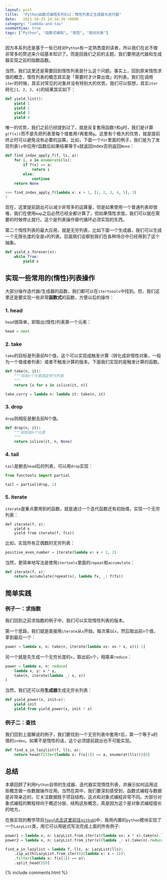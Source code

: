 ```yaml
---
layout: post
title:  "Python函数式编程系列012：惰性列表之生成器与迭代器"
date:   2021-10-25 14:16:30 +0800
category: "lambda-and-tau"
usemathjax: true
tags: ["Python", "函数式编程", "类型", "面向对象"]
---
```


因为本系列还是基于一些已经对`Python`有一定熟悉度的读者，所以我们在此不做非常多的赘述来介绍基本知识了。而是回我们之前的主题，我们要用迭代器和生成器实现之前的指数函数。

当然，我们这里还是需要回到惰性列表是什么这个问题。事实上，回到原来惰性求值的概念，惰性列表的概念其实是「需要时才计算出值」的列表。我们在调用`iter`的时候，其实对常见的对象并没有特别大的优势。我们可以假想，其实`iter`转化`[1, 2, 3, 4]`的结果其实如下：

```python
def yield_list():
    yield 1
    yield 2
    yield 3
    yield 4
```

唯一的优势，我们之前已经提到过了，就是反复套用函数`f`和`g`时，我们是计算`g(f(x))`而不是先把列表里每个值套用`f`再套用`g`。这里有个极大的优势，就是提前终止时可以避免没有必要的运算。比如，下面一个`for`里面的例子，我们是为了发现列表`ls`中应用`f`函数后如果结果等于`a`就返回index否则返回`None`：

```python
def find_index_apply_f(f, ls, a):
    for i, x in enumerate(ls):
        if f(x) == a:
            return i
        else:
            continue
    return None

>>> find_index_apply_f(lambda x: x + 1, [1, 2, 3, 4, 5], 3)
1
```

现在，这里提前跳出可以减少非常多的运算量，但是如果使用一个普通列表却很难，我们在使用`map`之后必然已经全都计算了，但如果惰性求值，我们可以就在需要的时候停止就行。这个是列表操作替代循环必须实现的东西。

第二个惰性列表的最大应用，就是无穷列表，比如下面一个生成器，我们可以生成一个无限长度的全是`x`的列表。后面我们会聊到我们在各种场合中已经用到了这个抽象。

```python
def yield_x_forever(x):
    while True:
        yield x
```

## 实现一些常用的(惰性)列表操作

大部分操作迭代器/生成器的函数，我们都可以在`itertoools`中找到。但，我们这里还是要实现一些非常**函数式**的函数，方便以后的操作：

### 1. head

`head`很简单，即取出(惰性)列表第一个元素：

```python
head = next
```

### 2. take

`take`的目标是列表前N个值，这个可以实现成触发计算（转化成非惰性对象，一般为一个值或者列表）或者不触发计算的版本。下面我们实现的是触发计算的函数。

```python
def take(n, it):
    """将前n个元素固定转为列表
    """
    return [x for x in islice(it, n)]

take_curry = lambda n: lambda it: take(n, it)
```

### 3. drop

`drop`则相反是删去前N个值。

```python
def drop(n, it):
    """剔除前n个元素
    """
    return islice(it, n, None)
```

### 4. tail

`tail`是删去`head`后的列表，可以用`drop`实现：

```python
from functools import partial

tail = partial(drop, 1)
```

### 5. iterate

`iterate`是重点要用到的函数，就是通过一个迭代函数还有初始值，实现一个无穷列表：

```
def iterate(f, x):
    yield x
    yield from iterate(f, f(x))
```

比如，实现所有正偶数的无穷列表：

```python
positive_even_number = iterate(lambda x: x + 2, 2)
```

当然，更简单地写法是使用`itertools`里面的`repeat`和`accumulate`：

```python
def iterate(f, x):
    return accumulate(repeat(x), lambda fx, _: f(fx))
```

## 简单实践

### 例子一：求指数

我们回到之前求指数的例子中，我们可以实现惰性列表的版本。

第一个思路，我们就是直接用`iterate`从`x`开始，每次乘以`x`，然后取出前`n`个值，拿到最后一个：

```python
power = lambda x, n: take(n, iterate(lambda xx: xx * x, x))[-1]
```

另一个就是先生成一个无穷长度的`x`，取出前`n`个，相乘来`reduce`：

```python
power = lambda x, n: reduce(
    lambda x, y: x * y, 
    take(n, iterate(lambda _: x, x))
)
```

当然，我们还可以用**生成器**生成无穷长列表：

```python
def yield_power(x, init=x):
    yield init
    yield from yield_power(x, init * x)
```

### 例子二：查找

我们回到上面解说的例子，我们要找到一个无穷列表中套用`f`后，第一个等于`a`的值的`index`。如果不是惰性的话，这个必须提前跳出也不可能实现。

```python
def find_a_in_lazylist(f, lls, a):
    return head(filter(lambda x: f(x[1]) == a, enumerat(lls)))[0]
```

## 总结

本章回顾了利用`Python`自带的生成器、迭代器实现惰性列表，并展示如何运用这些概念做一些数据操作应用。当然在其中，我们要深刻感受到，函数式编程与数据是非常亲近的，它关注数据胜于项目结构，这点和对象式编程非常不同。大部分对象式编程的教程倾向于概述分层、结构这些概念，真是因为这个是对象式编程擅长的地方。

在我实现的教学项目[`fppy`(点击这里前往`github`)](https://github.com/threecifanggen/python-functional-programming)中，我用内置的`python`模块实现了一个`LazyList`类，用它可以用链式写法完成上面的所有例子:

```python
power1 = lambda x, n: LazyList.from_iter(x)(lambda xx: x * x).take(n).last
power2 = lambda x, n: LazyList.from_iter(x)(lambda _: x).take(n).reduce(lambda xx, yy: xx * yy)

find_a_in_lazylist = lambda f, lls, a: LazyList(lls)\
    .zip_with(LazyList.from_iter(0)(lambda x: x + 1))\
    .filter(lambda x: f(x[1]) == a)\
    .split_head()[0]
```

{% include comments.html %}

